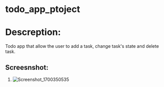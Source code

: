 # todo_app_ptoject


# Descreption:
Todo app that allow the user to add a task, change task's state and delete task.

## Screesnshot:
1. ![Screenshot_1700350535](https://github.com/3badiiM/Project-6/assets/115943308/5986785c-61f5-4a4d-9e1c-4648a4c694d4)

